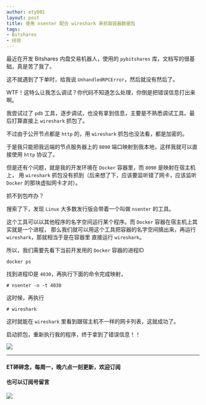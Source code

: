 ```yaml
---
author: ety001
layout: post
title: 使用 nsenter 配合 wireshark 来抓取容器数据包
tags:
- Bitshares
- 经验
---
```


最近在开发 Bitshares 内盘交易机器人，使用的 `pybitshares` 库，文档写的很基础，真是苦了我了。

这不就遇到了下单时，给我说 `UnhandledRPCError`，然后就没有然后了。

WTF！这特么让我怎么调试？你代码不知道怎么处理，你倒是把错误信息打出来啊。

我尝试过了 `pdb` 工具，逐步调试，也没有拿到信息，主要是不熟悉调试工具。最后打算直接上 `wireshark` 抓包了。

不过由于公开节点都是 `http` 的，用 `wireshark` 抓包也没法看，都是加密的。

于是我只能把我远端的节点服务器上的 `8090` 端口映射到我本地，这样我就可以直接使用 `http` 协议了。

但是还有个问题，就是我的开发环境在 `Docker` 容器里，而 `8090` 是映射在宿主机上，
用 `wireshark` 抓包没有抓到（后来想了下，应该要监听错了网卡，应该监听 `Docker` 的那块虚拟网卡才对）。

抓不到包咋办？

搜索了下，发现 `Linux` 大多数发行版会带着一个叫做 `nsenter` 的工具。

这个工具可以以其他程序的名字空间运行某个程序。而 `Docker` 容器在宿主机上其实就是一个进程，
那么我们就可以用这个工具把容器的名字空间搞出来，再运行 `wireshark`，那就相当于是在容器里
直接运行 `wireshark`。

所以，我们需要先看下当前开发用的 `Docker` 容器的进程ID

```
docker ps
```

找到进程ID是 `4030`，再执行下面的命令完成映射，

```
# nsenter -n -t 4030
```

这时候，再执行

```
# wireshark
```

这时就能在 `wireshark` 里看到跟宿主机不一样的网卡列表，这就成功了。

启动抓包，重新执行我的程序，终于拿到了错误信息！！

![](/upload/20191114/Xz8NAJEozUzgxtsnujTWjP101VQVb1NY6tNNo5mZ.png)

---
#### ET碎碎念，每周一，晚六点一刻更新，欢迎订阅
#### 也可以订阅号留言
![](/img/wechat-subscribe.jpg)

